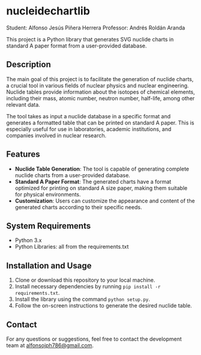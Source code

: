 # nucleidechartlib

Student: Alfonso Jesús Piñera Herrera
Professor: Andrés Roldán Aranda

This project is a Python library that generates SVG nuclide charts in standard A paper format from a user-provided database.

## Description

The main goal of this project is to facilitate the generation of nuclide charts, a crucial tool in various fields of nuclear physics and nuclear engineering. Nuclide tables provide information about the isotopes of chemical elements, including their mass, atomic number, neutron number, half-life, among other relevant data.

The tool takes as input a nuclide database in a specific format and generates a formatted table that can be printed on standard A paper. This is especially useful for use in laboratories, academic institutions, and companies involved in nuclear research.

## Features

- **Nuclide Table Generation**: The tool is capable of generating complete nuclide charts from a user-provided database.
- **Standard A Paper Format**: The generated charts have a format optimized for printing on standard A size paper, making them suitable for physical environments.
- **Customization**: Users can customize the appearance and content of the generated charts according to their specific needs.

## System Requirements

- Python 3.x
- Python Libraries: all from the requirements.txt

## Installation and Usage

1. Clone or download this repository to your local machine.
2. Install necessary dependencies by running `pip install -r requirements.txt`.
3. Install the library using the command `python setup.py`.
4. Follow the on-screen instructions to generate the desired nuclide table.


## Contact

For any questions or suggestions, feel free to contact the development team at alfonsojph786@gmail.com.
